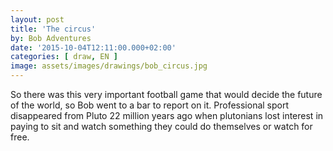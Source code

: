 ```yaml
---
layout: post
title: 'The circus'
by: Bob Adventures
date: '2015-10-04T12:11:00.000+02:00'
categories: [ draw, EN ]
image: assets/images/drawings/bob_circus.jpg
---
```


So there was this very important football game that would decide the future of the world, so Bob went to a bar to report on it. Professional sport disappeared from Pluto 22 million years ago when plutonians lost interest in paying to sit and watch something they could do themselves or watch for free.
